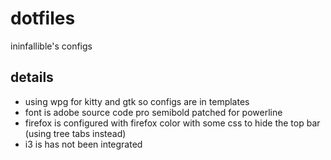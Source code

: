 # dotfiles
ininfallible's configs
## details
- using wpg for kitty and gtk so configs are in templates
- font is adobe source code pro semibold patched for powerline
- firefox is configured with firefox color with some css to hide the top bar (using tree tabs instead)
- i3 is has not been integrated
